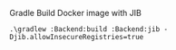 

Gradle Build Docker image with JIB
```
.\gradlew :Backend:build :Backend:jib -Djib.allowInsecureRegistries=true
```
